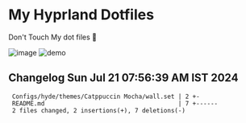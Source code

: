 # My Hyprland Dotfiles
  Don't Touch My dot files 🙂
 

  ![image](https://github.com/ALEX5402/dotfiles/assets/76860596/2fbe6020-4d76-4cf7-b052-58ff43cda405)
  ![demo](https://github.com/ALEX5402/dotfiles/assets/76860596/ff68bba7-e8da-49d3-a716-3ed3d73cfc25)

 
## Changelog Sun Jul 21 07:56:39 AM IST 2024
```
 Configs/hyde/themes/Catppuccin Mocha/wall.set | 2 +-
 README.md                                     | 7 +------
 2 files changed, 2 insertions(+), 7 deletions(-)
```
 
